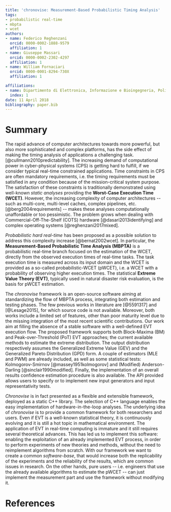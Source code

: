```yaml
---
title: 'chronovise: Measurement-Based Probabilistic Timing Analysis'
tags:
- probabilistic real-time
- mbpta
- wcet
authors:
- name: Federico Reghenzani
  orcid: 0000-0002-1888-9579
  affiliation: 1
- name: Giuseppe Massari
  orcid: 0000-0002-2302-4297
  affiliation: 1
- name: William Fornaciari
  orcid: 0000-0001-8294-730X
  affiliation: 1

affiliations:
- name: Dipartimento di Elettronica, Informazione e Bioingegneria, Politecnico di Milano
  index: 1
date: 11 April 2018
bibliography: paper.bib
---
```


# Summary
The rapid advance of computer architectures towards more powerful, but also
more sophisticated and complex platforms, has the side effect of making the
timing analysis of applications a challenging task.
[@cullmann2010predictability].  The increasing demand of computational power
in cyber-physical systems (CPS) is getting hard to fulfill, if we consider
typical real-time constrained applications. Time constraints in CPS are often
mandatory requirements, i.e. the timing requirements must be satisfied in any
condition because of the mission-critical system purpose. The satisfaction of
these constraints is traditionally demonstrated using well-known *static
analyses* providing the **Worst-Case Execution Time (WCET)**. However, the
increasing complexity of computer architectures -- such as multi-core,
multi-level caches, complex pipelines, etc. [@berg2004requirements] --  makes
these analyses computationally unaffordable or too pessimistic. The problem
grows when dealing with Commercial-Off-The-Shelf (COTS) hardware
[@dasari2013identifying] and complex operating systems [@reghenzani2017mixed].

*Probabilistic hard real-time* has been proposed as a possible solution to
address this complexity increase [@bernat2002wcet]. In particular, the
**Measurement-Based Probabilistic Time Analysis (MBPTA)** is a probabilistic
real-time branch focused on the estimation of the WCET, directly from the
observed execution times of real-time tasks.  The task execution time is
measured across its input domain and the WCET is provided as a so-called
probabilistic-WCET (pWCET), i.e. a WCET with a probability of observing higher
execution times.  The statistical **Extreme Value Theory (EVT)**, typically
used in natural disaster risk evaluation, is the basis for pWCET estimation.

The *chronovise* framework is an open-source software aiming at standardizing
the flow of MBPTA process, integrating both estimation and testing phases. The
few previous works in literature are [@5591317] and [@Lesage2015], for which
source code is not available.  Moreover, both works include a limited set of
features, other than poor maturity level due to the missing integration of the
most recent scientific contributions.  Our work aim at filling the absence of
a stable software with a well-defined EVT execution flow.  The proposed
framework supports both Block-Maxima (BM) and Peak-over-Threshold (PoT) EVT
approaches; the current available methods to estimate the extreme
distribution. The output distribution respectively assumes the Generalized
Extreme Value (GEV) and the Generalized Pareto Distribution (GPD) form. A
couple of estimators (MLE and PWM) are already included, as well as some
statistical tests: Kolmogorov-Smirnov [@massey1951kolmogorov] and (Modified)
Anderson-Darling [@sinclair1990modified]. Finally, the implementation of an
overall results confidence estimation procedure is also available.  The API
provided allows users to specify or to implement new input generators and
input representativity tests.

*Chronovise* is in fact presented as a flexible and
extensible framework, deployed as a static C++ library. The selection of C++
language enables the easy implementation of hardware-in-the-loop analyses.
The underlying idea of *chronovise* is to provide a common framework for both
researchers and users.  Even if EVT is a well-known statistical theory, it is
continuously evolving and it is still a hot topic in mathematical environment.
The application of EVT in real-time computing is immature and it still
requires several theoretical advances. This has led us to implement this
software: enabling the exploitation of an already implemented EVT process, in
order to perform experiments of new theories and methods, without the need to
reimplement algorithms from scratch. With our framework we want to create a
common *software-base*, that would increase both the replicability of the
experiments and the reliability of the results, which are common issues in
research.  On the other hands, pure users -- i.e. engineers that use the
already available algorithms to estimate the pWCET -- can just implement the
measurement part and use the framework without modifying it.

# References
